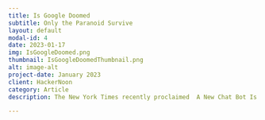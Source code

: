 ```yaml
---
title: Is Google Doomed
subtitle: Only the Paranoid Survive
layout: default
modal-id: 4
date: 2023-01-17
img: IsGoogleDoomed.png
thumbnail: IsGoogleDoomedThumbnail.png
alt: image-alt
project-date: January 2023
client: HackerNoon
category: Article
description: The New York Times recently proclaimed  A New Chat Bot Is a ‘Code Red’ for Google’s Search Business. It describes Google’s “dread” of interfaces based on the species of artificial intelligence called large language models (LLM), such as ChatGPT, that threaten to displace its dominance in search. <a href="https://hackernoon.com/is-google-doomed-only-the-paranoid-survive">Full article</a>

---
```

